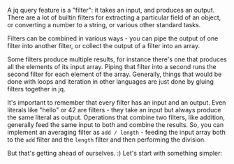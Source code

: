 A jq query feature is a "filter": it takes an input, and produces an output. There are a lot of builtin
filters for extracting a particular field of an object, or converting a number to a string, or various other
standard tasks.

Filters can be combined in various ways - you can pipe the output of one filter into another filter, or
collect the output of a filter into an array.

Some filters produce multiple results, for instance there's one that produces all the elements of its input
array. Piping that filter into a second runs the second filter for each element of the array. Generally,
things that would be done with loops and iteration in other languages are just done by gluing filters
together
in jq.

It's important to remember that every filter has an input and an output. Even literals like "hello" or 42
are
filters - they take an input but always produce the same literal as output. Operations that combine two
filters, like addition, generally feed the same input to both and combine the results. So, you can implement
an averaging filter as `add / length` - feeding the input array both to the `add` filter and the `length` filter and
then performing the division.


But that's getting ahead of ourselves. :) Let's start with something simpler:
